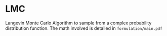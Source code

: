 # LMC
Langevin Monte Carlo Algorithm to sample from a complex probability distribution function. The math involved is detailed in `formulation/main.pdf`
